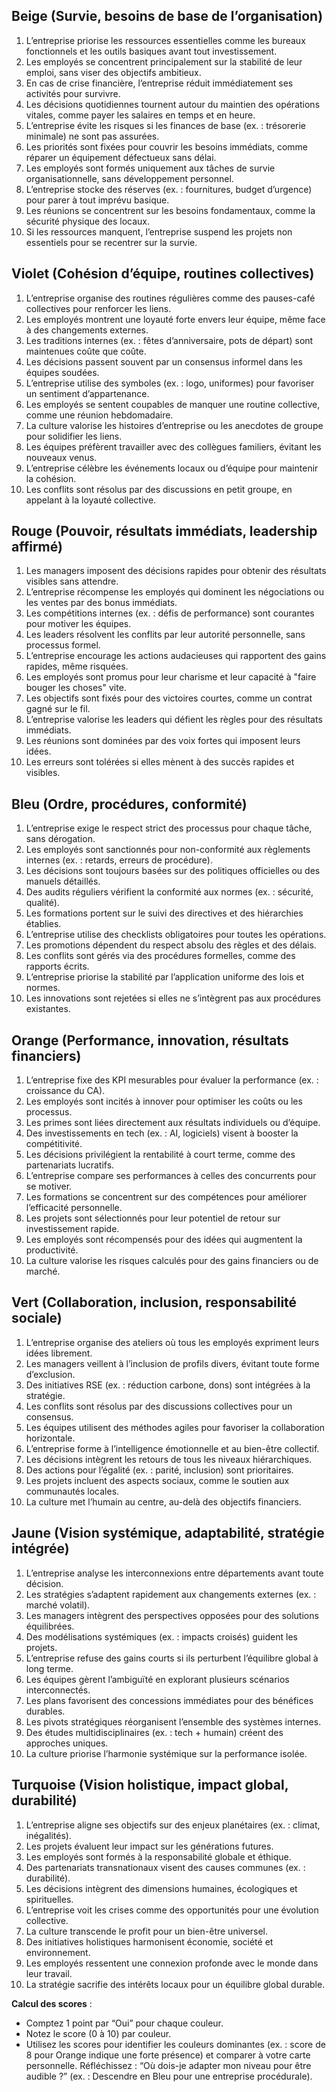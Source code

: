
## Beige (Survie, besoins de base de l’organisation)

1. L’entreprise priorise les ressources essentielles comme les bureaux fonctionnels et les outils basiques avant tout investissement.
2. Les employés se concentrent principalement sur la stabilité de leur emploi, sans viser des objectifs ambitieux.
3. En cas de crise financière, l’entreprise réduit immédiatement ses activités pour survivre.
4. Les décisions quotidiennes tournent autour du maintien des opérations vitales, comme payer les salaires en temps et en heure.
5. L’entreprise évite les risques si les finances de base (ex. : trésorerie minimale) ne sont pas assurées.
6. Les priorités sont fixées pour couvrir les besoins immédiats, comme réparer un équipement défectueux sans délai.
7. Les employés sont formés uniquement aux tâches de survie organisationnelle, sans développement personnel.
8. L’entreprise stocke des réserves (ex. : fournitures, budget d’urgence) pour parer à tout imprévu basique.
9. Les réunions se concentrent sur les besoins fondamentaux, comme la sécurité physique des locaux.
10. Si les ressources manquent, l’entreprise suspend les projets non essentiels pour se recentrer sur la survie.

## Violet (Cohésion d’équipe, routines collectives)

1. L’entreprise organise des routines régulières comme des pauses-café collectives pour renforcer les liens.
2. Les employés montrent une loyauté forte envers leur équipe, même face à des changements externes.
3. Les traditions internes (ex. : fêtes d’anniversaire, pots de départ) sont maintenues coûte que coûte.
4. Les décisions passent souvent par un consensus informel dans les équipes soudées.
5. L’entreprise utilise des symboles (ex. : logo, uniformes) pour favoriser un sentiment d’appartenance.
6. Les employés se sentent coupables de manquer une routine collective, comme une réunion hebdomadaire.
7. La culture valorise les histoires d’entreprise ou les anecdotes de groupe pour solidifier les liens.
8. Les équipes préfèrent travailler avec des collègues familiers, évitant les nouveaux venus.
9. L’entreprise célèbre les événements locaux ou d’équipe pour maintenir la cohésion.
10. Les conflits sont résolus par des discussions en petit groupe, en appelant à la loyauté collective.

## Rouge (Pouvoir, résultats immédiats, leadership affirmé)

1. Les managers imposent des décisions rapides pour obtenir des résultats visibles sans attendre.
2. L’entreprise récompense les employés qui dominent les négociations ou les ventes par des bonus immédiats.
3. Les compétitions internes (ex. : défis de performance) sont courantes pour motiver les équipes.
4. Les leaders résolvent les conflits par leur autorité personnelle, sans processus formel.
5. L’entreprise encourage les actions audacieuses qui rapportent des gains rapides, même risquées.
6. Les employés sont promus pour leur charisme et leur capacité à "faire bouger les choses" vite.
7. Les objectifs sont fixés pour des victoires courtes, comme un contrat gagné sur le fil.
8. L’entreprise valorise les leaders qui défient les règles pour des résultats immédiats.
9. Les réunions sont dominées par des voix fortes qui imposent leurs idées.
10. Les erreurs sont tolérées si elles mènent à des succès rapides et visibles.

## Bleu (Ordre, procédures, conformité)

1. L’entreprise exige le respect strict des processus pour chaque tâche, sans dérogation.
2. Les employés sont sanctionnés pour non-conformité aux règlements internes (ex. : retards, erreurs de procédure).
3. Les décisions sont toujours basées sur des politiques officielles ou des manuels détaillés.
4. Des audits réguliers vérifient la conformité aux normes (ex. : sécurité, qualité).
5. Les formations portent sur le suivi des directives et des hiérarchies établies.
6. L’entreprise utilise des checklists obligatoires pour toutes les opérations.
7. Les promotions dépendent du respect absolu des règles et des délais.
8. Les conflits sont gérés via des procédures formelles, comme des rapports écrits.
9. L’entreprise priorise la stabilité par l’application uniforme des lois et normes.
10. Les innovations sont rejetées si elles ne s’intègrent pas aux procédures existantes.

## Orange (Performance, innovation, résultats financiers)

1. L’entreprise fixe des KPI mesurables pour évaluer la performance (ex. : croissance du CA).
2. Les employés sont incités à innover pour optimiser les coûts ou les processus.
3. Les primes sont liées directement aux résultats individuels ou d’équipe.
4. Des investissements en tech (ex. : AI, logiciels) visent à booster la compétitivité.
5. Les décisions privilégient la rentabilité à court terme, comme des partenariats lucratifs.
6. L’entreprise compare ses performances à celles des concurrents pour se motiver.
7. Les formations se concentrent sur des compétences pour améliorer l’efficacité personnelle.
8. Les projets sont sélectionnés pour leur potentiel de retour sur investissement rapide.
9. Les employés sont récompensés pour des idées qui augmentent la productivité.
10. La culture valorise les risques calculés pour des gains financiers ou de marché.

## Vert (Collaboration, inclusion, responsabilité sociale)

1. L’entreprise organise des ateliers où tous les employés expriment leurs idées librement.
2. Les managers veillent à l’inclusion de profils divers, évitant toute forme d’exclusion.
3. Des initiatives RSE (ex. : réduction carbone, dons) sont intégrées à la stratégie.
4. Les conflits sont résolus par des discussions collectives pour un consensus.
5. Les équipes utilisent des méthodes agiles pour favoriser la collaboration horizontale.
6. L’entreprise forme à l’intelligence émotionnelle et au bien-être collectif.
7. Les décisions intègrent les retours de tous les niveaux hiérarchiques.
8. Des actions pour l’égalité (ex. : parité, inclusion) sont prioritaires.
9. Les projets incluent des aspects sociaux, comme le soutien aux communautés locales.
10. La culture met l’humain au centre, au-delà des objectifs financiers.

## Jaune (Vision systémique, adaptabilité, stratégie intégrée)

1. L’entreprise analyse les interconnexions entre départements avant toute décision.
2. Les stratégies s’adaptent rapidement aux changements externes (ex. : marché volatil).
3. Les managers intègrent des perspectives opposées pour des solutions équilibrées.
4. Des modélisations systémiques (ex. : impacts croisés) guident les projets.
5. L’entreprise refuse des gains courts si ils perturbent l’équilibre global à long terme.
6. Les équipes gèrent l’ambiguïté en explorant plusieurs scénarios interconnectés.
7. Les plans favorisent des concessions immédiates pour des bénéfices durables.
8. Les pivots stratégiques réorganisent l’ensemble des systèmes internes.
9. Des études multidisciplinaires (ex. : tech + humain) créent des approches uniques.
10. La culture priorise l’harmonie systémique sur la performance isolée.

## Turquoise (Vision holistique, impact global, durabilité)

1. L’entreprise aligne ses objectifs sur des enjeux planétaires (ex. : climat, inégalités).
2. Les projets évaluent leur impact sur les générations futures.
3. Les employés sont formés à la responsabilité globale et éthique.
4. Des partenariats transnationaux visent des causes communes (ex. : durabilité).
5. Les décisions intègrent des dimensions humaines, écologiques et spirituelles.
6. L’entreprise voit les crises comme des opportunités pour une évolution collective.
7. La culture transcende le profit pour un bien-être universel.
8. Des initiatives holistiques harmonisent économie, société et environnement.
9. Les employés ressentent une connexion profonde avec le monde dans leur travail.
10. La stratégie sacrifie des intérêts locaux pour un équilibre global durable.

**Calcul des scores** :

- Comptez 1 point par “Oui” pour chaque couleur.
- Notez le score (0 à 10) par couleur.
- Utilisez les scores pour identifier les couleurs dominantes (ex. : score de 8 pour Orange indique une forte présence) et comparer à votre carte personnelle. Réfléchissez : “Où dois-je adapter mon niveau pour être audible ?” (ex. : Descendre en Bleu pour une entreprise procédurale).

